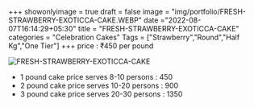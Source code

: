 +++
showonlyimage = true
draft = false
image = "img/portfolio/FRESH-STRAWBERRY-EXOTICCA-CAKE.WEBP"
date ="2022-08-07T16:14:29+05:30"
title = "FRESH-STRAWBERRY-EXOTICCA-CAKE"
categories = "Celebration Cakes"
Tags = ["Strawberry","Round","Half Kg","One Tier"]
+++
price : ₹450 per pound
<!--more-->
![FRESH-STRAWBERRY-EXOTICCA-CAKE](/img/portfolio/FRESH-STRAWBERRY-EXOTICCA-CAKE.WEBP)
* 1 pound cake price serves 8-10 persons : 450
* 2 pound cake price serves 10-20 persons : 900
* 3 pound cake price serves 20-30 persons : 1350

